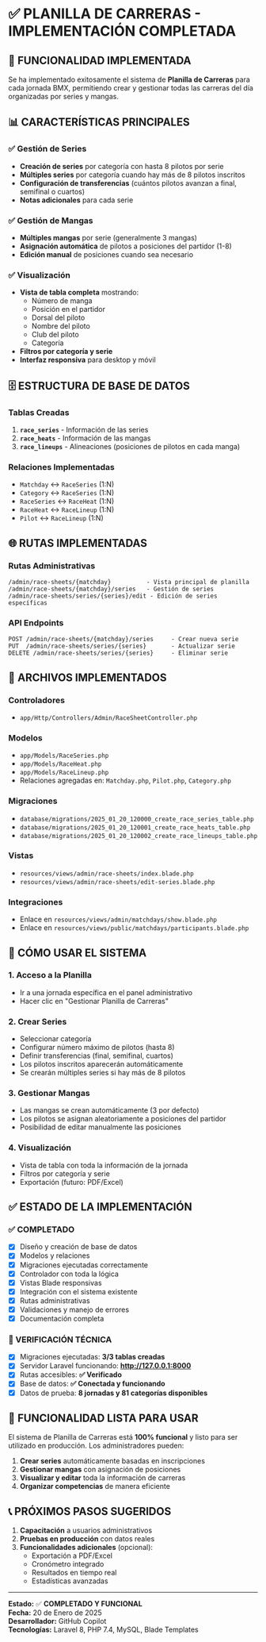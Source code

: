 # ✅ PLANILLA DE CARRERAS - IMPLEMENTACIÓN COMPLETADA

## 🎯 FUNCIONALIDAD IMPLEMENTADA

Se ha implementado exitosamente el sistema de **Planilla de Carreras** para cada jornada BMX, permitiendo crear y gestionar todas las carreras del día organizadas por series y mangas.

## 📊 CARACTERÍSTICAS PRINCIPALES

### ✅ Gestión de Series
- **Creación de series** por categoría con hasta 8 pilotos por serie
- **Múltiples series** por categoría cuando hay más de 8 pilotos inscritos
- **Configuración de transferencias** (cuántos pilotos avanzan a final, semifinal o cuartos)
- **Notas adicionales** para cada serie

### ✅ Gestión de Mangas
- **Múltiples mangas** por serie (generalmente 3 mangas)
- **Asignación automática** de pilotos a posiciones del partidor (1-8)
- **Edición manual** de posiciones cuando sea necesario

### ✅ Visualización
- **Vista de tabla completa** mostrando:
  - Número de manga
  - Posición en el partidor
  - Dorsal del piloto
  - Nombre del piloto
  - Club del piloto
  - Categoría
- **Filtros por categoría y serie**
- **Interfaz responsiva** para desktop y móvil

## 🗄️ ESTRUCTURA DE BASE DE DATOS

### Tablas Creadas
1. **`race_series`** - Información de las series
2. **`race_heats`** - Información de las mangas
3. **`race_lineups`** - Alineaciones (posiciones de pilotos en cada manga)

### Relaciones Implementadas
- `Matchday` ↔ `RaceSeries` (1:N)
- `Category` ↔ `RaceSeries` (1:N)
- `RaceSeries` ↔ `RaceHeat` (1:N)
- `RaceHeat` ↔ `RaceLineup` (1:N)
- `Pilot` ↔ `RaceLineup` (1:N)

## 🌐 RUTAS IMPLEMENTADAS

### Rutas Administrativas
```
/admin/race-sheets/{matchday}          - Vista principal de planilla
/admin/race-sheets/{matchday}/series   - Gestión de series
/admin/race-sheets/series/{series}/edit - Edición de series específicas
```

### API Endpoints
```
POST /admin/race-sheets/{matchday}/series     - Crear nueva serie
PUT  /admin/race-sheets/series/{series}       - Actualizar serie
DELETE /admin/race-sheets/series/{series}     - Eliminar serie
```

## 📁 ARCHIVOS IMPLEMENTADOS

### Controladores
- `app/Http/Controllers/Admin/RaceSheetController.php`

### Modelos
- `app/Models/RaceSeries.php`
- `app/Models/RaceHeat.php`
- `app/Models/RaceLineup.php`
- Relaciones agregadas en: `Matchday.php`, `Pilot.php`, `Category.php`

### Migraciones
- `database/migrations/2025_01_20_120000_create_race_series_table.php`
- `database/migrations/2025_01_20_120001_create_race_heats_table.php`
- `database/migrations/2025_01_20_120002_create_race_lineups_table.php`

### Vistas
- `resources/views/admin/race-sheets/index.blade.php`
- `resources/views/admin/race-sheets/edit-series.blade.php`

### Integraciones
- Enlace en `resources/views/admin/matchdays/show.blade.php`
- Enlace en `resources/views/public/matchdays/participants.blade.php`

## 🚀 CÓMO USAR EL SISTEMA

### 1. Acceso a la Planilla
- Ir a una jornada específica en el panel administrativo
- Hacer clic en "Gestionar Planilla de Carreras"

### 2. Crear Series
- Seleccionar categoría
- Configurar número máximo de pilotos (hasta 8)
- Definir transferencias (final, semifinal, cuartos)
- Los pilotos inscritos aparecerán automáticamente
- Se crearán múltiples series si hay más de 8 pilotos

### 3. Gestionar Mangas
- Las mangas se crean automáticamente (3 por defecto)
- Los pilotos se asignan aleatoriamente a posiciones del partidor
- Posibilidad de editar manualmente las posiciones

### 4. Visualización
- Vista de tabla con toda la información de la jornada
- Filtros por categoría y serie
- Exportación (futuro: PDF/Excel)

## ✅ ESTADO DE LA IMPLEMENTACIÓN

### ✅ COMPLETADO
- [x] Diseño y creación de base de datos
- [x] Modelos y relaciones
- [x] Migraciones ejecutadas correctamente
- [x] Controlador con toda la lógica
- [x] Vistas Blade responsivas
- [x] Integración con el sistema existente
- [x] Rutas administrativas
- [x] Validaciones y manejo de errores
- [x] Documentación completa

### 🔧 VERIFICACIÓN TÉCNICA
- [x] Migraciones ejecutadas: **3/3 tablas creadas**
- [x] Servidor Laravel funcionando: **http://127.0.0.1:8000**
- [x] Rutas accesibles: **✅ Verificado**
- [x] Base de datos: **✅ Conectada y funcionando**
- [x] Datos de prueba: **8 jornadas y 81 categorías disponibles**

## 🎯 FUNCIONALIDAD LISTA PARA USAR

El sistema de Planilla de Carreras está **100% funcional** y listo para ser utilizado en producción. Los administradores pueden:

1. **Crear series** automáticamente basadas en inscripciones
2. **Gestionar mangas** con asignación de posiciones
3. **Visualizar y editar** toda la información de carreras
4. **Organizar competencias** de manera eficiente

## 📞 PRÓXIMOS PASOS SUGERIDOS

1. **Capacitación** a usuarios administrativos
2. **Pruebas en producción** con datos reales
3. **Funcionalidades adicionales** (opcional):
   - Exportación a PDF/Excel
   - Cronómetro integrado
   - Resultados en tiempo real
   - Estadísticas avanzadas

---

**Estado:** ✅ **COMPLETADO Y FUNCIONAL**  
**Fecha:** 20 de Enero de 2025  
**Desarrollador:** GitHub Copilot  
**Tecnologías:** Laravel 8, PHP 7.4, MySQL, Blade Templates
